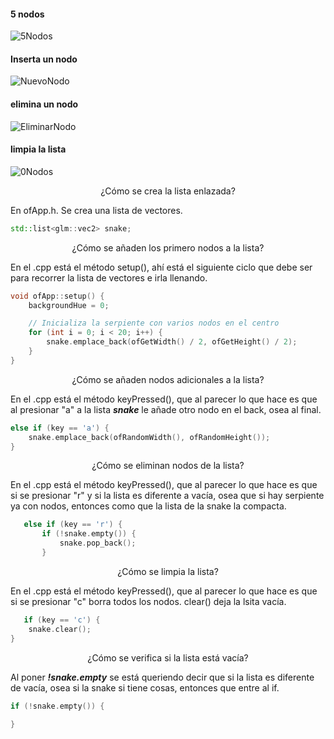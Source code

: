 #### 5 nodos
![5Nodos](https://github.com/user-attachments/assets/bdef6d6b-bf57-421b-84a5-dea0a12f029c)

#### Inserta un nodo
![NuevoNodo](https://github.com/user-attachments/assets/90788f55-4a81-4461-bf18-1fb1e8e6f0a0)

#### elimina un nodo
![EliminarNodo](https://github.com/user-attachments/assets/fc74da39-a676-4243-a405-dda9ead1745b)

#### limpia la lista
![0Nodos](https://github.com/user-attachments/assets/9304bead-1d9a-494a-902d-5a0fed6b0229)

<p align=center> ¿Cómo se crea la lista enlazada? </p>
En ofApp.h. Se crea una lista de vectores.

```cpp
std::list<glm::vec2> snake;
```

<p align=center> ¿Cómo se añaden los primero nodos a la lista? </p>
En el .cpp está el método setup(), ahí está el siguiente ciclo que debe ser para recorrer la lista de vectores e irla llenando.

```cpp
void ofApp::setup() {
    backgroundHue = 0;

    // Inicializa la serpiente con varios nodos en el centro
    for (int i = 0; i < 20; i++) {
        snake.emplace_back(ofGetWidth() / 2, ofGetHeight() / 2);
    }
}
```

<p align=center> ¿Cómo se añaden nodos adicionales a la lista? </p>

En el .cpp está el método keyPressed(), que al parecer lo que hace es que al presionar "a" a la lista ***snake*** le añade otro nodo en el back, osea al final.

```cpp
else if (key == 'a') {
    snake.emplace_back(ofRandomWidth(), ofRandomHeight());
}
```
<p align=center> ¿Cómo se eliminan nodos de la lista? </p>
En el .cpp está el método keyPressed(), que al parecer lo que hace es que si se presionar "r" y si la lista es diferente a vacía, osea que si hay serpiente ya con nodos, entonces como que la lista de la snake la compacta.

```cpp
   else if (key == 'r') {
       if (!snake.empty()) {
           snake.pop_back();
       }
```

<p align=center> ¿Cómo se limpia la lista? </p>

En el .cpp está el método keyPressed(), que al parecer lo que hace es que si se presionar "c" borra todos los nodos. clear() deja la lsita vacía.

```cpp
   if (key == 'c') {
    snake.clear();
}
```

<p align=center> ¿Cómo se verifica si la lista está vacía? </p>

Al poner ***!snake.empty*** se está queriendo decir que si la lista es diferente de vacía, osea si la snake si tiene cosas, entonces que entre al if.

```cpp
if (!snake.empty()) {
    
}
```
